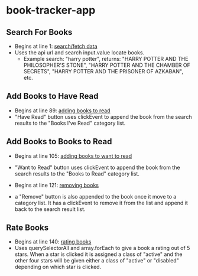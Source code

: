 # book-tracker-app
## Search For Books
- Begins at line 1: [search/fetch data](https://github.com/maggiemcc/book-app/blob/master/books.js)
- Uses the api url and search input.value locate books.
    - Example search: "harry potter", returns: "HARRY POTTER AND THE PHILOSOPHER'S STONE", "HARRY POTTER AND THE CHAMBER OF SECRETS", "HARRY POTTER AND THE PRISONER OF AZKABAN", etc.

## Add Books to Have Read
- Begins at line 89: [adding books to read](https://github.com/maggiemcc/book-app/blob/master/books.js)
- "Have Read" button uses clickEvent to append the book from the search results to the "Books I've Read" category list.


## Add Books to Books to Read
- Begins at line 105: [adding books to want to read](https://github.com/maggiemcc/book-app/blob/master/books.js)
- "Want to Read" button uses clickEvent to append the book from the search results to the "Books to Read" category list.

- Begins at line 121: [removing books](https://github.com/maggiemcc/book-app/blob/master/books.js)
- a "Remove" button is also appended to the book once it move to a category list. It has a clickEvent to remove it from the list and append it back to the search result list.

## Rate Books
- Begins at line 140: [rating books](https://github.com/maggiemcc/book-app/blob/master/books.js)
- Uses querySelectorAll and array.forEach to give a book a rating out of 5 stars. When a star is clicked it is assigned a class of "active" and the other four stars will be given either a class of "active" or "disabled" depending on which star is clicked.
